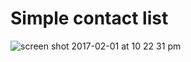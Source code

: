 # Simple contact list

![screen shot 2017-02-01 at 10 22 31 pm](https://cloud.githubusercontent.com/assets/4934546/22539296/f8e80426-e8cd-11e6-9317-de0abe7dbb36.png)
